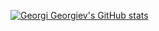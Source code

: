 [![Georgi Georgiev's GitHub stats](https://github-readme-stats.vercel.app/api?username=gkgeorgiev18)](https://github.com/anuraghazra/github-readme-stats)
